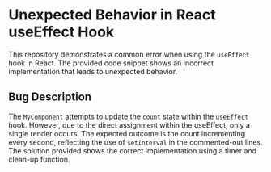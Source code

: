 # Unexpected Behavior in React useEffect Hook

This repository demonstrates a common error when using the `useEffect` hook in React. The provided code snippet shows an incorrect implementation that leads to unexpected behavior.

## Bug Description

The `MyComponent` attempts to update the `count` state within the `useEffect` hook.  However, due to the direct assignment within the useEffect, only a single render occurs. The expected outcome is the count incrementing every second, reflecting the use of `setInterval` in the commented-out lines.  The solution provided shows the correct implementation using a timer and clean-up function.